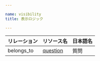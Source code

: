 ```yaml
---

name: visibility
title: 表示ロジック

---
```


|リレーション|リソース名|日本語名|
|:---|:---|:---|
|belongs_to|[question](#question)|質問|
